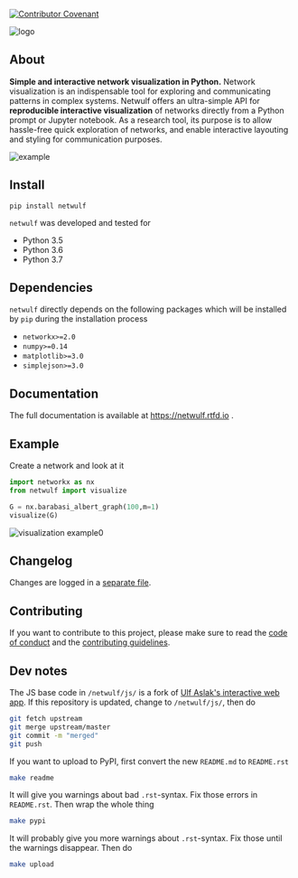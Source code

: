 [![Contributor Covenant](https://img.shields.io/badge/Contributor%20Covenant-v1.4%20adopted-ff69b4.svg)](code-of-conduct.md)

![logo](https://github.com/benmaier/netwulf/raw/master/img/logo_small.png)

## About

**Simple and interactive network visualization in Python.** Network visualization is an indispensable tool for exploring and communicating patterns in complex systems. Netwulf offers an ultra-simple API for **reproducible interactive visualization** of networks directly from a Python prompt or Jupyter notebook. As a research tool, its purpose is to allow hassle-free quick exploration of networks, and enable interactive layouting and styling for communication purposes.

![example](https://github.com/benmaier/netwulf/raw/master/img/simple_example.gif)


## Install

    pip install netwulf

`netwulf` was developed and tested for 

* Python 3.5
* Python 3.6
* Python 3.7

## Dependencies

`netwulf` directly depends on the following packages which will be installed by `pip` during the installation process

* `networkx>=2.0`
* `numpy>=0.14`
* `matplotlib>=3.0`
* `simplejson>=3.0`

## Documentation

The full documentation is available at https://netwulf.rtfd.io .

## Example

Create a network and look at it

```python
import networkx as nx
from netwulf import visualize

G = nx.barabasi_albert_graph(100,m=1)
visualize(G)
```

![visualization example0](https://github.com/benmaier/netwulf/raw/master/img/BA_1.png)

## Changelog

Changes are logged in a [separate file](https://github.com/benmaier/netwulf/blob/master/CHANGELOG.md).

## Contributing

If you want to contribute to this project, please make sure to read the [code of conduct](https://github.com/benmaier/netwulf/blob/master/CODE_OF_CONDUCT.md) and the [contributing guidelines](https://github.com/benmaier/netwulf/blob/master/CONTRIBUTING.md).

## Dev notes

The JS base code in `/netwulf/js/` is a fork of [Ulf Aslak's interactive web app](https://github.com/ulfaslak/network_styling_with_d3). If this repository is updated, change to `/netwulf/js/`, then do

```bash
git fetch upstream
git merge upstream/master
git commit -m "merged"
git push
```

If you want to upload to PyPI, first convert the new `README.md` to `README.rst`

```bash
make readme
```

It will give you warnings about bad `.rst`-syntax. Fix those errors in `README.rst`. Then wrap the whole thing 

```bash
make pypi
```

It will probably give you more warnings about `.rst`-syntax. Fix those until the warnings disappear. Then do

```bash
make upload
```
